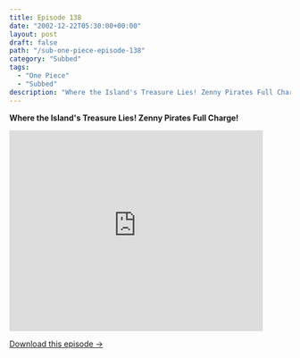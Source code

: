 ```yaml
---
title: Episode 138
date: "2002-12-22T05:30:00+00:00"
layout: post
draft: false
path: "/sub-one-piece-episode-138"
category: "Subbed"
tags:
  - "One Piece"
  - "Subbed"
description: "Where the Island's Treasure Lies! Zenny Pirates Full Charge!"
---
```


**Where the Island's Treasure Lies! Zenny Pirates Full Charge!**

<iframe width="640" height="360" src="https://www.rapidvideo.com/e/FXQE23VQYA" frameborder="0" marginwidth=0 marginheight=0 scrolling=no allowfullscreen style="max-width:90%;"></iframe>

<a href="http://ouo.io/qs/eCodkFEQ?s=https://www.rapidvideo.com/d/FXQE23VQYA" class="styled_a">Download this episode →</a>

